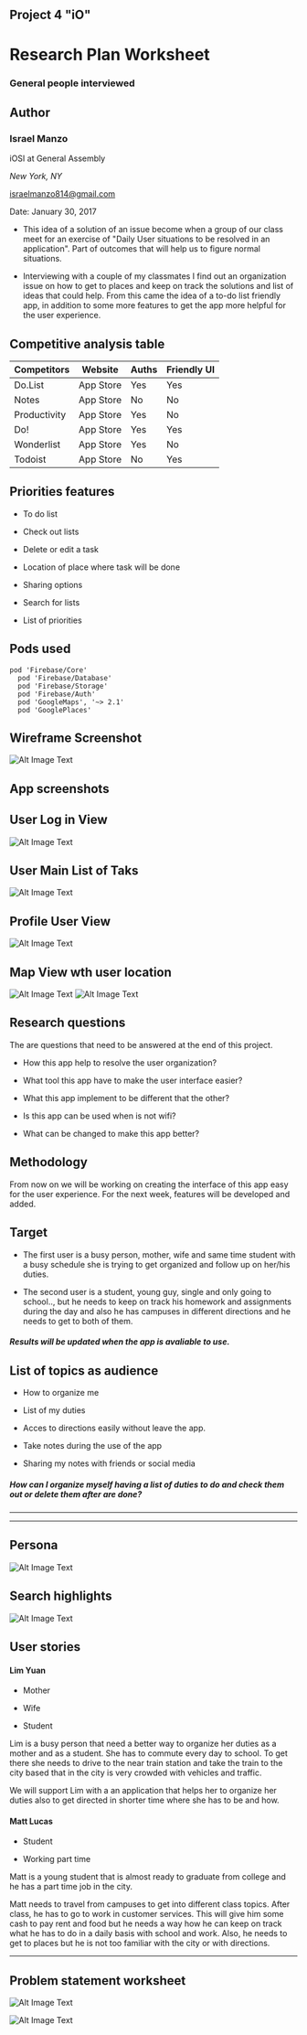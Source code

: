 ## Project 4 "iO"

# Research Plan Worksheet 

### General people interviewed

## Author

### Israel Manzo
iOSI at General Assembly

*New York, NY*

<israelmanzo814@gmail.com>

Date: January 30, 2017

- This idea of a solution of an issue become when a group of our class meet for an exercise of "Daily User situations to be resolved in an application". Part of outcomes that will help us to figure normal situations. 

- Interviewing with a couple of my classmates I find out an organization issue on how to get to places and keep on track the solutions and list of ideas that could help. From this came the idea of a to-do list friendly app, in addition to some more features to get the app more helpful for the user experience.



## Competitive analysis table

Competitors     | Website     | Auths      |  Friendly UI | 
----------------|-------------|------------|--------------|
Do.List         | App Store   | Yes        |    Yes       |
Notes           | App Store   | No         |    No        |
Productivity    | App Store   | Yes        |    No        |
Do!             | App Store   | Yes        |    Yes       |
Wonderlist      | App Store   | Yes        |    No        |
Todoist         | App Store   | No         |    Yes       |

## Priorities features

* To do list

* Check out lists

* Delete or edit a task

* Location of place where task will be done

* Sharing options

* Search for lists

* List of priorities

## Pods used
```
pod 'Firebase/Core'
  pod 'Firebase/Database'
  pod 'Firebase/Storage'
  pod 'Firebase/Auth'
  pod 'GoogleMaps', '~> 2.1'
  pod 'GooglePlaces'
```

## Wireframe Screenshot

![Alt Image Text](images/Screen-Shot.png)

## App screenshots

## User Log in View

![Alt Image Text](images/LoginScreenShot.png)

## User Main List of Taks

![Alt Image Text](images/ListScreenShot.png)

## Profile User View

![Alt Image Text](images/ProfileScreenShot.png)

## Map View wth user location

![Alt Image Text](images/MapScreenShot.png)
![Alt Image Text](images/MapSearchScreenShot.png)


## Research questions
The are questions that need to be answered at the end of this project.

* How this app help to resolve the user organization?

* What tool this app have to make the user interface easier?

* What this app implement to be different that the other?

* Is this app can be used when is not wifi?

* What can be changed to make this app better?

## Methodology
From now on we will be working on creating the interface of this app easy for the user experience. For the next week, features will be developed and added.

## Target
* The first user is a busy person, mother, wife and same time student with a busy schedule she is trying to get organized and follow up on her/his duties.

* The second user is a student, young guy, single and only going to school.., but he needs to keep on track his homework and assignments during the day and also he has campuses in different directions and he needs to get to both of them.

##### Results will be updated when the app is avaliable to use.

## List of topics as audience
* How to organize me

* List of my duties

* Acces to directions easily without leave the app.

* Take notes during the use of the app

* Sharing my notes with friends or social media

##### How can I organize myself having a list of duties to do and check them out or delete them after are done? 

___________
-----------

## Persona
![Alt Image Text](images/persona.jpg)
## Search highlights
![Alt Image Text](images/research.png)

## User stories
#### Lim Yuan
* Mother

* Wife

* Student

Lim is a busy person that need a better way to organize her duties as a mother and as a student. She has to commute every day to school. To get there she needs to drive to the near train station and take the train to the city based that in the city is very crowded with vehicles and traffic.

We will support Lim with a an application that helps her to organize her duties also to get directed in shorter time where she has to be and how.

#### Matt Lucas
* Student

* Working part time

Matt is a young student that is almost ready to graduate from college and he has a part time job in the city. 

Matt needs to travel from campuses to get into different class topics. After class, he has to go to work in customer services. This will give him some cash to pay rent and food but he needs a way how he can keep on track what he has to do in a daily basis with school and work. Also, he needs to get to places but he is not too familiar with the city or with directions.

--------------

## Problem statement worksheet

![Alt Image Text](images/Screen-Shot-might.png)

![Alt Image Text](images/Screen-Shot-statement.png)










